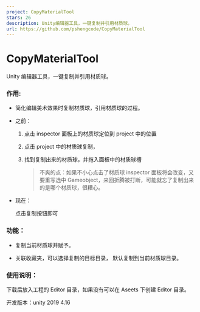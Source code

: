 ```yaml
---
project: CopyMaterialTool
stars: 26
description: Unity编辑器工具，一键复制并引用材质球。
url: https://github.com/pshengcode/CopyMaterialTool
---
```


CopyMaterialTool
================

Unity 编辑器工具，一键复制并引用材质球。

### 作用:

-   简化编辑美术效果时复制材质球，引用材质球的过程。
    
-   之前：
    
    1.  点击 inspector 面板上的材质球定位到 project 中的位置
        
    2.  点击 project 中的材质球复制，
        
    3.  找到复制出来的材质球，并拖入面板中的材质球槽
        
        > 不爽的点：如果不小心点击了材质球 inspector 面板将会改变，又要重写选中 Gameobject，来回折腾被打断，可能就忘了复制出来的是哪个材质球，很糟心。
        
-   现在：
    
    点击复制按钮即可
    

### 功能：

-   复制当前材质球并赋予。

-   关联收藏夹，可以选择复制的目标目录， 默认复制到当前材质球目录。
    

### 使用说明：

下载后放入工程的 Editor 目录，如果没有可以在 Aseets 下创建 Editor 目录。

开发版本：unity 2019 4.16
